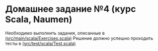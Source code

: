 # Домашнее задание №4 (курс Scala, Naumen)

Необходимо выполнить задания, описанные в <a href='https://github.com/naumen-student/naumen.scala.course.2025.spring/tree/master/homeworks/homework_4/src/main/scala'>(src/main/scala/Exercises.scala)</a>
Решение должно успешно проходить тесты в <a href='https://github.com/naumen-student/naumen.scala.course.2025.spring/tree/master/homeworks/homework_4/src/test/scala'>(src/test/scala/Test.scala)</a> 

